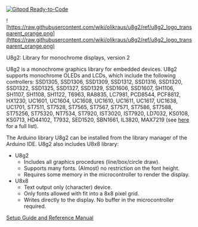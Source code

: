 [![Gitpod Ready-to-Code](https://img.shields.io/badge/Gitpod-Ready--to--Code-blue?logo=gitpod)](https://gitpod.io/#https://github.com/olikraus/u8g2) 

![https://raw.githubusercontent.com/wiki/olikraus/u8g2/ref/u8g2_logo_transparent_orange.png](https://raw.githubusercontent.com/wiki/olikraus/u8g2/ref/u8g2_logo_transparent_orange.png) 


U8g2: Library for monochrome displays, version 2

U8g2 is a monochrome graphics library for embedded devices. 
U8g2 supports monochrome OLEDs and LCDs, which include the following controllers:
SSD1305, SSD1306, SSD1309, SSD1312, SSD1316, SSD1320, SSD1322, SSD1325, SSD1327, 
SSD1329, SSD1606, SSD1607, SH1106, SH1107, SH1108, SH1122, T6963, RA8835, LC7981, 
PCD8544, PCF8812, HX1230, UC1601, UC1604, UC1608, UC1610, UC1611, UC1617, UC1638,
UC1701, ST7511, ST7528, ST7565, ST7567, ST7571, ST7586, ST7588, ST75256, ST75320, 
NT7534, ST7920, IST3020, IST7920, LD7032, KS0108, KS0713, HD44102, T7932, SED1520, 
SBN1661, IL3820, MAX7219
(see [here](https://github.com/olikraus/u8g2/wiki/u8g2setupcpp) for a full list).

The Arduino library U8g2 can be installed from the library manager of the Arduino IDE. U8g2 also includes U8x8 library:
 * U8g2
   * Includes all graphics procedures (line/box/circle draw).
   * Supports many fonts. (Almost) no restriction on the font height.
   * Requires some memory in the microcontroller to render the display.
 * U8x8
   * Text output only (character) device.
   * Only fonts allowed with fit into a 8x8 pixel grid.
   * Writes directly to the display. No buffer in the microcontroller required.

[Setup Guide and Reference Manual](https://github.com/olikraus/u8g2/wiki)

